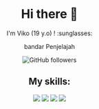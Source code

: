 <h1 align='center'> Hi there 👋 </h1>

<p align='center'>  I'm Viko (19 y.o) ! :sunglasses: </p>

<p align='center'>bandar Penjelajah</p>
<center><img alt="GitHub followers" src="https://img.shields.io/github/followers/vikodk67?style=for-the-badge"></center>
<h2 align='center'> My skills: </h1>
   
<p align="center">
   <img src="https://img.shields.io/badge/JavaScript-323330?style=for-the-badge&logo=javascript&logoColor=F7DF1E"></img>
   <img src="https://img.shields.io/badge/Python-FFD43B?style=for-the-badge&logo=python&logoColor=blue"></img>
   <img src="https://img.shields.io/badge/HTML5-E34F26?style=for-the-badge&logo=html5&logoColor=white"></img>
   <img src="https://img.shields.io/badge/CSS-1572B6?style=for-the-badge&logo=css3&logoColor=white"></img>
</p>
